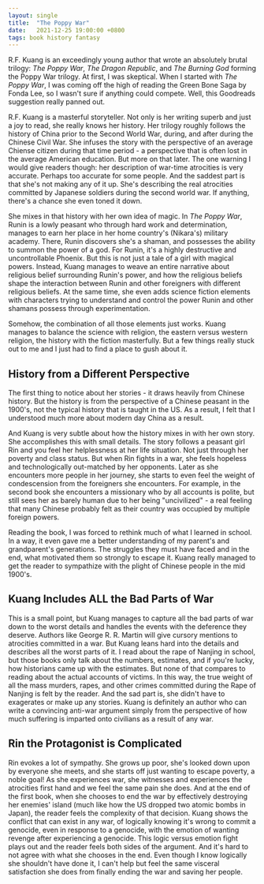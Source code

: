 ```yaml
---
layout: single
title:  "The Poppy War"
date:   2021-12-25 19:00:00 +0800
tags: book history fantasy
---
```


R.F. Kuang is an exceedingly young author that wrote an absolutely brutal trilogy: _The
Poppy War_, _The Dragon Republic_, and _The Burning God_ forming the Poppy War trilogy.
At first, I was skeptical. When I started with _The Poppy War_, I was coming off the
high of reading the Green Bone Saga by Fonda Lee, so I wasn't sure if anything could
compete. Well, this Goodreads suggestion really panned out.

R.F. Kuang is a masterful storyteller. Not only is her writing superb and just a joy to
read, she really knows her history. Her trilogy roughly follows the history of China
prior to the Second World War, during, and after during the Chinese Civil War. She
infuses the story with the perspective of an average Chiense citizen during that time
period - a perspective that is often lost in the average American education. But more on
that later. The one warning I would give readers though: her description of war-time
atrocities is very accurate. Perhaps too accurate for some people. And the saddest part
is that she's not making any of it up. She's describing the real atrocities committed
by Japanese soldiers during the second world war. If anything, there's a chance she
even toned it down.

She mixes in that history with her own idea of magic. In _The Poppy War_, Runin is a
lowly peasant who through hard work and determination, manages to earn her place in her
home country's (Nikara's) military academy. There, Runin discovers she's a shaman, and
possesses the ability to summon the power of a god. For Runin, it's a highly destructive
and uncontrollable Phoenix. But this is not just a tale of a girl with magical powers.
Instead, Kuang manages to weave an entire narrative about religious belief surrounding
Runin's power, and how the religious beliefs shape the interaction between Runin and
other foreigners with different religious beliefs. At the same time, she even adds
science fiction elements with characters trying to understand and control the power
Runin and other shamans possess through experimentation.

Somehow, the combination of all those elements just works. Kuang manages to balance the
science with religion, the eastern versus western religion, the history with the fiction
masterfully. But a few things really stuck out to me and I just had to find a place to
gush about it.

## History from a Different Perspective

The first thing to notice about her stories - it draws heavily from Chinese history. But
the history is from the perspective of a Chinese peasant in the 1900's, not the typical
history that is taught in the US. As a result, I felt that I understood much more about
modern day China as a result.

And Kuang is very subtle about how the history mixes in with her own story. She
accomplishes this with small details. The story follows a peasant girl Rin and you feel
her helplessness at her life situation. Not just through her poverty and class status.
But when Rin fights in a war, she feels hopeless and technologically out-matched by her
opponents. Later as she encounters more people in her journey, she starts to even feel
the weight of condescension from the foreigners she encounters. For example, in the
second book she encounters a missionary who by all accounts is polite, but still sees
her as barely human due to her being "uncivilized" - a real feeling that many Chinese
probably felt as their country was occupied by multiple foreign powers.

Reading the book, I was forced to rethink much of what I learned in school. In a way, it
even gave me a better understanding of my parent's and grandparent's generations. The struggles
they must have faced and in the end, what motivated them so strongly to escape it. Kuang
really managed to get the reader to sympathize with the plight of Chinese people in the mid 1900's.

## Kuang Includes ALL the Bad Parts of War

This is a small point, but Kuang manages to capture all the bad parts of war down to the
worst details and handles the events with the deference they deserve. Authors like
George R. R. Martin will give cursory mentions to atrocities committed in a war. But
Kuang leans hard into the details and describes all the worst parts of it. I read about
the rape of Nanjing in school, but those books only talk about the numbers, estimates,
and if you're lucky, how historians came up with the estimates. But none of that
compares to reading about the actual accounts of victims. In this way, the true weight
of all the mass murders, rapes, and other crimes committed during the Rape of Nanjing is
felt by the reader. And the sad part is, she didn't have to exagerates or make up any
stories. Kuang is definitely an author who can write a convincing anti-war argument
simply from the perspective of how much suffering is imparted onto civilians as a result
of any war.

## Rin the Protagonist is Complicated

Rin evokes a lot of sympathy. She grows up poor, she's looked down upon by everyone she meets, and she starts off just wanting to escape poverty, a noble goal! As she experiences war, she witnesses and experiences the atrocities first hand and we feel the same pain she
does. And at the end of the first book, when she chooses to end the war by effectively destroying her enemies' island (much like how the US dropped two atomic bombs in Japan), the reader feels the complexity of that decision. Kuang shows the conflict that can exist in any
war, of logically knowing it's wrong to commit a genocide, even in response to a genocide, with the emotion of wanting revenge after experiencing a genocide. This logic versus
emotion fight plays out and the reader feels both sides of the argument. And it's hard to not
agree with what she chooses in the end. Even though I know logically she shouldn't have done it, I can't help but feel the same visceral satisfaction she does from finally ending the war and saving her people.

